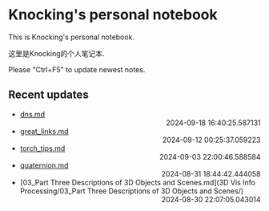 
# Knocking's personal notebook

This is Knocking's personal notebook.

这里是Knocking的个人笔记本.

Please "Ctrl+F5" to update newest notes.

## Recent updates
- [dns.md](linux/dns/) <div style="text-align: right">2024-09-18 16:40:25.587131</div>
- [great_links.md](math/great_links/) <div style="text-align: right">2024-09-12 00:25:37.059223</div>
- [torch_tips.md](python/torch_tips/) <div style="text-align: right">2024-09-03 22:00:46.588584</div>
- [quaternion.md](math/quaternion/) <div style="text-align: right">2024-08-31 18:44:42.444058</div>
- [03_Part Three Descriptions of 3D Objects and Scenes.md](3D Vis Info Processing/03_Part Three Descriptions of 3D Objects and Scenes/) <div style="text-align: right">2024-08-30 22:07:05.043014</div>
